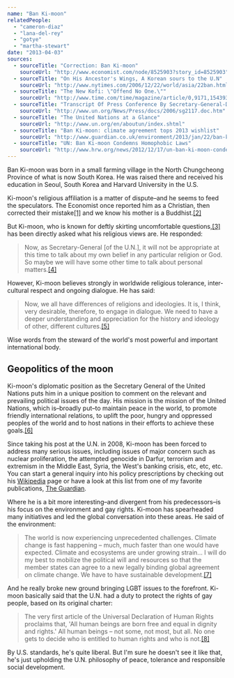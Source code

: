 ```yaml
---
name: "Ban Ki-moon"
relatedPeople:
  - "cameron-diaz"
  - "lana-del-rey"
  - "gotye"
  - "martha-stewart"
date: "2013-04-03"
sources:
  - sourceTitle: "Correction: Ban Ki-moon"
    sourceUrl: "http://www.economist.com/node/8525903?story_id=8525903"
  - sourceTitle: "On His Ancestor's Wings, A Korean sours to the U.N"
    sourceUrl: "http://www.nytimes.com/2006/12/22/world/asia/22ban.html?ex=1324443600&en=78d0549ab6ed28c9&ei=5088&partner=rssnyt&emc=rss"
  - sourceTitle: "The New Kofi: \"Offend No One.\""
    sourceUrl: "http://www.time.com/time/magazine/article/0,9171,1543932,00.html"
  - sourceTitle: "Transcript Of Press Conference By Secretary-General-Designate Ban Ki-Moon At United Nations Headquarters, 13 October 2006"
    sourceUrl: "http://www.un.org/News/Press/docs/2006/sg2117.doc.htm"
  - sourceTitle: "The United Nations at a Glance"
    sourceUrl: "http://www.un.org/en/aboutun/index.shtml"
  - sourceTitle: "Ban Ki-moon: climate agreement tops 2013 wishlist"
    sourceUrl: "http://www.guardian.co.uk/environment/2013/jan/22/ban-ki-moon-climate-agreement"
  - sourceTitle: "UN: Ban Ki-moon Condemns Homophobic Laws"
    sourceUrl: "http://www.hrw.org/news/2012/12/17/un-ban-ki-moon-condemns-homophobic-laws"
---
```


Ban Ki-moon was born in a small farming village in the North Chungcheong Province of what is now South Korea. He was raised there and received his education in Seoul, South Korea and Harvard University in the U.S.

Ki-moon's religious affiliation is a matter of dispute–and he seems to feed the speculators. The Economist once reported him as a Christian, then corrected their mistake<a class="source-citation" href="#http://www.economist.com/node/8525903?story_id=8525903" title="Correction: Ban Ki-moon">[1]</a> and we know his mother is a Buddhist.<a class="source-citation" href="#http://www.nytimes.com/2006/12/22/world/asia/22ban.html?ex=1324443600&en=78d0549ab6ed28c9&ei=5088&partner=rssnyt&emc=rss" title="On His Ancestor&apos;s Wings, A Korean sours to the U.N">[2]</a>

But Ki-moon, who is known for deftly skirting uncomfortable questions,<a class="source-citation" href="#http://www.time.com/time/magazine/article/0,9171,1543932,00.html" title="The New Kofi: &quot;Offend No One.&quot;">[3]</a> has been directly asked what his religious views are. He responded:

>Now, as Secretary-General [of the U.N.], it will not be appropriate at this time to talk about my own belief in any particular religion or God. So maybe we will have some other time to talk about personal matters.<a class="source-citation" href="#http://www.un.org/News/Press/docs/2006/sg2117.doc.htm" title="Transcript Of Press Conference By Secretary-General-Designate Ban Ki-Moon At United Nations Headquarters, 13 October 2006">[4]</a>

However, Ki-moon believes strongly in worldwide religious tolerance, inter-cultural respect and ongoing dialogue. He has said:

>Now, we all have differences of religions and ideologies. It is, I think, very desirable, therefore, to engage in dialogue. We need to have a deeper understanding and appreciation for the history and ideology of other, different cultures.<a class="source-citation" href="#http://www.un.org/News/Press/docs/2006/sg2117.doc.htm" title="Transcript Of Press Conference By Secretary-General-Designate Ban Ki-Moon At United Nations Headquarters, 13 October 2006">[5]</a>

Wise words from the steward of the world's most powerful and important international body.


## Geopolitics of the moon

Ki-moon's diplomatic position as the Secretary General of the United Nations puts him in a unique position to comment on the relevant and prevailing political issues of the day. His mission is the mission of the United Nations, which is–broadly put–to maintain peace in the world, to promote friendly international relations, to uplift the poor, hungry and oppressed peoples of the world and to host nations in their efforts to achieve these goals.<a class="source-citation" href="#http://www.un.org/en/aboutun/index.shtml" title="The United Nations at a Glance">[6]</a>

Since taking his post at the U.N. in 2008, Ki-moon has been forced to address many serious issues, including issues of major concern such as nuclear proliferation, the attempted genocide in Darfur, terrorism and extremism in the Middle East, Syria, the West's banking crisis, etc, etc, etc. You can start a general inquiry into his policy prescriptions by checking out his [Wikipedia](http://en.wikipedia.org/wiki/Ban_Ki-moon#Family) page or have a look at this list from one of my favorite publications, [The Guardian](http://www.guardian.co.uk/world/ban-ki-moon).

Where he is a bit more interesting–and divergent from his predecessors–is his focus on the environment and gay rights. Ki-moon has spearheaded many initiatives and led the global conversation into these areas. He said of the environment:

>The world is now experiencing unprecedented challenges. Climate change is fast happening – much, much faster than one would have expected. Climate and ecosystems are under growing strain… I will do my best to mobilize the political will and resources so that the member states can agree to a new legally binding global agreement on climate change. We have to have sustainable development.<a class="source-citation" href="#http://www.guardian.co.uk/environment/2013/jan/22/ban-ki-moon-climate-agreement" title="Ban Ki-moon: climate agreement tops 2013 wishlist">[7]</a>

And he really broke new ground bringing LGBT issues to the forefront. Ki-moon basically said that the U.N. had a duty to protect the rights of gay people, based on its original charter:

>The very first article of the Universal Declaration of Human Rights proclaims that, 'All human beings are born free and equal in dignity and rights.' All human beings – not some, not most, but all. No one gets to decide who is entitled to human rights and who is not.<a class="source-citation" href="#http://www.hrw.org/news/2012/12/17/un-ban-ki-moon-condemns-homophobic-laws" title="UN: Ban Ki-moon Condemns Homophobic Laws">[8]</a>

By U.S. standards, he's quite liberal. But I'm sure he doesn't see it like that, he's just upholding the U.N. philosophy of peace, tolerance and responsible social development.